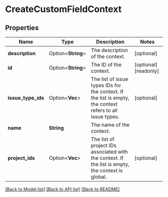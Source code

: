 # CreateCustomFieldContext

## Properties

Name | Type | Description | Notes
------------ | ------------- | ------------- | -------------
**description** | Option<**String**> | The description of the context. | [optional]
**id** | Option<**String**> | The ID of the context. | [optional][readonly]
**issue_type_ids** | Option<**Vec<String>**> | The list of issue types IDs for the context. If the list is empty, the context refers to all issue types. | [optional]
**name** | **String** | The name of the context. | 
**project_ids** | Option<**Vec<String>**> | The list of project IDs associated with the context. If the list is empty, the context is global. | [optional]

[[Back to Model list]](../README.md#documentation-for-models) [[Back to API list]](../README.md#documentation-for-api-endpoints) [[Back to README]](../README.md)


